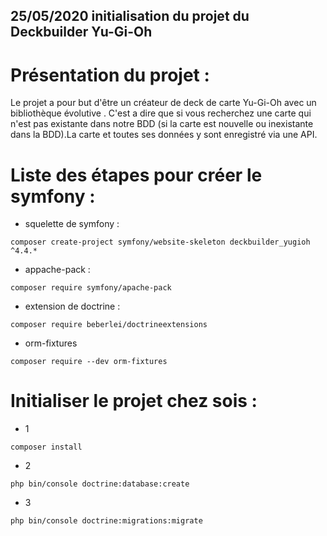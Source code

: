 ## 25/05/2020 initialisation du projet du Deckbuilder Yu-Gi-Oh

# Présentation du projet : 
Le projet a pour but d'être un créateur de deck de carte Yu-Gi-Oh avec un bibliothèque évolutive . C'est a dire que si vous recherchez une carte qui n'est pas existante dans notre BDD (si la carte est nouvelle ou inexistante dans la BDD).La carte et toutes ses données y sont enregistré via une API.

# Liste des étapes pour créer le symfony : 

- squelette de symfony :
```
composer create-project symfony/website-skeleton deckbuilder_yugioh ^4.4.*
```
- appache-pack : 
``` 
composer require symfony/apache-pack
```
- extension de doctrine : 
```
composer require beberlei/doctrineextensions
```
- orm-fixtures
```
composer require --dev orm-fixtures
```

# Initialiser le projet chez sois :
- 1 
````
composer install
````
- 2 
```` 
php bin/console doctrine:database:create
````
- 3
````
php bin/console doctrine:migrations:migrate
````
